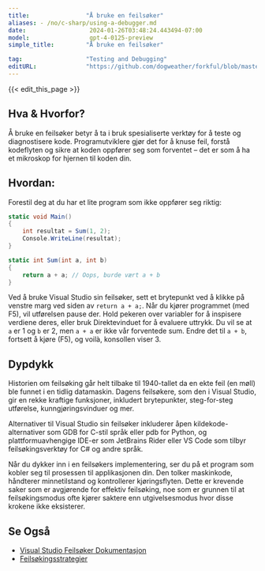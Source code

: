 ```yaml
---
title:                "Å bruke en feilsøker"
aliases: - /no/c-sharp/using-a-debugger.md
date:                  2024-01-26T03:48:24.443494-07:00
model:                 gpt-4-0125-preview
simple_title:         "Å bruke en feilsøker"

tag:                  "Testing and Debugging"
editURL:              "https://github.com/dogweather/forkful/blob/master/content/no/c-sharp/using-a-debugger.md"
---
```


{{< edit_this_page >}}

## Hva & Hvorfor?
Å bruke en feilsøker betyr å ta i bruk spesialiserte verktøy for å teste og diagnostisere kode. Programutviklere gjør det for å knuse feil, forstå kodeflyten og sikre at koden oppfører seg som forventet – det er som å ha et mikroskop for hjernen til koden din.

## Hvordan:
Forestil deg at du har et lite program som ikke oppfører seg riktig:

```C#
static void Main()
{
    int resultat = Sum(1, 2);
    Console.WriteLine(resultat);
}

static int Sum(int a, int b)
{
    return a + a; // Oops, burde vært a + b
}
```

Ved å bruke Visual Studio sin feilsøker, sett et brytepunkt ved å klikke på venstre marg ved siden av `return a + a;`. Når du kjører programmet (med F5), vil utførelsen pause der. Hold pekeren over variabler for å inspisere verdiene deres, eller bruk Direktevinduet for å evaluere uttrykk. Du vil se at `a` er 1 og `b` er 2, men `a + a` er ikke vår forventede sum. Endre det til `a + b`, fortsett å kjøre (F5), og voilà, konsollen viser 3.

## Dypdykk
Historien om feilsøking går helt tilbake til 1940-tallet da en ekte feil (en møll) ble funnet i en tidlig datamaskin. Dagens feilsøkere, som den i Visual Studio, gir en rekke kraftige funksjoner, inkludert brytepunkter, steg-for-steg utførelse, kunngjøringsvinduer og mer.

Alternativer til Visual Studio sin feilsøker inkluderer åpen kildekode-alternativer som GDB for C-stil språk eller pdb for Python, og plattformuavhengige IDE-er som JetBrains Rider eller VS Code som tilbyr feilsøkingsverktøy for C# og andre språk.

Når du dykker inn i en feilsøkers implementering, ser du på et program som kobler seg til prosessen til applikasjonen din. Den tolker maskinkode, håndterer minnetilstand og kontrollerer kjøringsflyten. Dette er krevende saker som er avgjørende for effektiv feilsøking, noe som er grunnen til at feilsøkingsmodus ofte kjører saktere enn utgivelsesmodus hvor disse krokene ikke eksisterer.

## Se Også
- [Visual Studio Feilsøker Dokumentasjon](https://docs.microsoft.com/en-us/visualstudio/debugger/)
- [Feilsøkingsstrategier](https://www.codeproject.com/Articles/79508/Effective-Exception-Handling-in-Visual-C)
